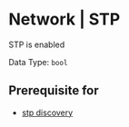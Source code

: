 # Network | STP

STP is enabled

Data Type: `bool`

## Prerequisite for

- [stp discovery](../../discovery-reference/box/stp.md)

